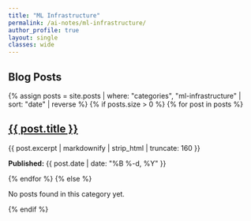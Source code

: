 ```yaml
---
title: "ML Infrastructure"
permalink: /ai-notes/ml-infrastructure/
author_profile: true
layout: single
classes: wide
---
```


## Blog Posts

{% assign posts = site.posts | where: "categories", "ml-infrastructure" | sort: "date" | reverse %}
{% if posts.size > 0 %}
  {% for post in posts %}
  <div class="archive__item">
    <div class="archive__item-body">
      <h2 class="archive__item-title">
        <a href="{{ post.url }}">{{ post.title }}</a>
      </h2>
      <p class="archive__item-excerpt">{{ post.excerpt | markdownify | strip_html | truncate: 160 }}</p>
      <p class="archive__item-date"><strong>Published:</strong> {{ post.date | date: "%B %-d, %Y" }}</p>
    </div>
  </div>
  {% endfor %}
{% else %}
  <p>No posts found in this category yet.</p>
{% endif %} 